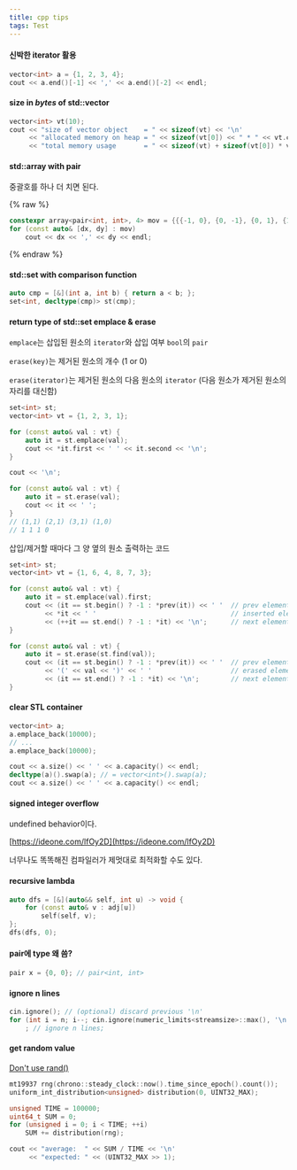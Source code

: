 ```yaml
---
title: cpp tips
tags: Test
---
```


#### 신박한 iterator 활용

```cpp
vector<int> a = {1, 2, 3, 4};
cout << a.end()[-1] << ',' << a.end()[-2] << endl;
```

#### size in *bytes* of std::vector

```cpp
vector<int> vt(10);
cout << "size of vector object    = " << sizeof(vt) << '\n'
     << "allocated memory on heap = " << sizeof(vt[0]) << " * " << vt.capacity() << '\n'
     << "total memory usage       = " << sizeof(vt) + sizeof(vt[0]) * vt.capacity();
```

#### std::array with pair

중괄호를 하나 더 치면 된다.

{% raw %}
```cpp
constexpr array<pair<int, int>, 4> mov = {{{-1, 0}, {0, -1}, {0, 1}, {1, 0}}};
for (const auto& [dx, dy] : mov)
    cout << dx << ',' << dy << endl;
```
{% endraw %}

#### std::set with comparison function 

```cpp
auto cmp = [&](int a, int b) { return a < b; };
set<int, decltype(cmp)> st(cmp);
```

#### return type of std::set emplace & erase

`emplace`는 삽입된 원소의 `iterator`와 삽입 여부 `bool`의 `pair`

`erase(key)`는 제거된 원소의 개수 (1 or 0)

`erase(iterator)`는 제거된 원소의 다음 원소의 `iterator` (다음 원소가 제거된 원소의 자리를 대신함)

```cpp
set<int> st;
vector<int> vt = {1, 2, 3, 1};

for (const auto& val : vt) {
    auto it = st.emplace(val);
    cout << *it.first << ' ' << it.second << '\n';
}

cout << '\n';

for (const auto& val : vt) {
    auto it = st.erase(val);
    cout << it << ' ';
}
// (1,1) (2,1) (3,1) (1,0) 
// 1 1 1 0 
```

삽입/제거할 때마다 그 양 옆의 원소 출력하는 코드

``` cpp
set<int> st;
vector<int> vt = {1, 6, 4, 8, 7, 3};

for (const auto& val : vt) {
    auto it = st.emplace(val).first;
    cout << (it == st.begin() ? -1 : *prev(it)) << ' '  // prev element of inserted element
         << *it << ' '                                  // inserted element
         << (++it == st.end() ? -1 : *it) << '\n';      // next element of inserted element
}

for (const auto& val : vt) {
    auto it = st.erase(st.find(val));
    cout << (it == st.begin() ? -1 : *prev(it)) << ' '  // prev element of erased element
         << '(' << val << ')' << ' '                    // erased element
         << (it == st.end() ? -1 : *it) << '\n';        // next element of erased element
}
```

#### clear STL container

```cpp
vector<int> a;
a.emplace_back(10000);
// ...
a.emplace_back(10000);

cout << a.size() << ' ' << a.capacity() << endl;
decltype(a)().swap(a); // = vector<int>().swap(a);
cout << a.size() << ' ' << a.capacity() << endl;
```

#### signed integer overflow

undefined behavior이다.

[https://ideone.com/lfOy2D](https://ideone.com/lfOy2D)

너무나도 똑똑해진 컴파일러가 제멋대로 최적화할 수도 있다.

#### recursive lambda

```cpp
auto dfs = [&](auto&& self, int u) -> void {
    for (const auto& v : adj[u]) 
        self(self, v);
};
dfs(dfs, 0);
```

#### pair에 type 왜 씀?

```cpp
pair x = {0, 0}; // pair<int, int>
```

#### ignore n lines

```cpp
cin.ignore(); // (optional) discard previous '\n'
for (int i = n; i--; cin.ignore(numeric_limits<streamsize>::max(), '\n'))
    ; // ignore n lines;
```

#### get random value

[Don't use rand()](https://codeforces.com/blog/entry/61587)

```cpp
mt19937 rng(chrono::steady_clock::now().time_since_epoch().count());
uniform_int_distribution<unsigned> distribution(0, UINT32_MAX);

unsigned TIME = 100000;
uint64_t SUM = 0;
for (unsigned i = 0; i < TIME; ++i)
    SUM += distribution(rng);

cout << "average:  " << SUM / TIME << '\n'
     << "expected: " << (UINT32_MAX >> 1);
```